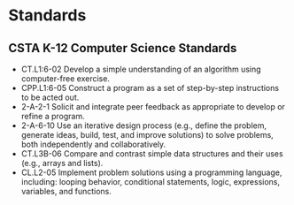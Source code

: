 # Standards

## CSTA K-12 Computer Science Standards

* CT.L1:6-02 Develop a simple understanding of an algorithm using computer-free exercise.
* CPP.L1:6-05 Construct a program as a set of step-by-step instructions to be acted out.
* 2-A-2-1 Solicit and integrate peer feedback as appropriate to develop or refine a program.
* 2-A-6-10 Use an iterative design process (e.g., define the problem, generate ideas, build, test, and improve solutions) to solve problems, both independently and collaboratively. 
* CT.L3B-06 Compare and contrast simple data structures and their uses (e.g., arrays and lists). 
* CL.L2-05 Implement problem solutions using a programming language, including: looping behavior, conditional statements, logic, expressions, variables, and functions.
